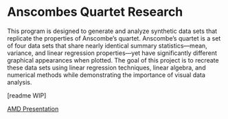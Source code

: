 # Anscombes Quartet Research
This program is designed to generate and analyze synthetic data sets that replicate the properties of Anscombe’s quartet. Anscombe’s quartet is a set of four data sets that share nearly identical summary statistics—mean, variance, and linear regression properties—yet have significantly different graphical appearances when plotted. The goal of this project is to recreate these data sets using linear regression techniques, linear algebra, and numerical methods while demonstrating the importance of visual data analysis.


[readme WIP]

[AMD Presentation](AMD_Math_Presentation.pdf)
